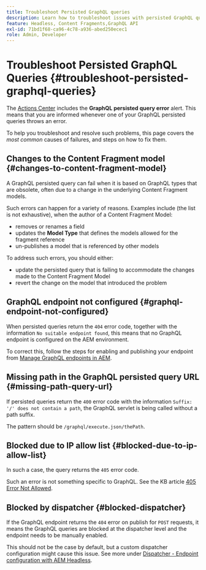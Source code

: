 ```yaml
---
title: Troubleshoot Persisted GraphQL queries
description: Learn how to troubleshoot issues with persisted GraphQL queries in Adobe Experience Manager as a Cloud Service.
feature: Headless, Content Fragments,GraphQL API
exl-id: 71bd1f68-ca96-4c78-a936-abed250ecec1
role: Admin, Developer
---
```

# Troubleshoot Persisted GraphQL Queries {#troubleshoot-persisted-graphql-queries}

The [Actions Center](/help/operations/actions-center.md) includes the **GraphQL persisted query error** alert. This means that you are informed whenever one of your GraphQL persisted queries throws an error.

To help you troubleshoot and resolve such problems, this page covers the *most common* causes of failures, and steps on how to fix them.

## Changes to the Content Fragment model {#changes-to-content-fragment-model}

A GraphQL persisted query can fail when it is based on GraphQL types that are obsolete, often due to a change in the underlying Content Fragment models.

Such errors can happen for a variety of reasons. Examples include (the list is not exhaustive), when the author of a Content Fragment Model:

* removes or renames a field
* updates the **Model Type** that defines the models allowed for the fragment reference
* un-publishes a model that is referenced by other models

To address such errors, you should either:

* update the persisted query that is failing to accommodate the changes made to the Content Fragment Model 
* revert the change on the model that introduced the problem

## GraphQL endpoint not configured {#graphql-endpoint-not-configured}

When persisted queries return the `404` error code, together with the information `No suitable endpoint found`, this means that no GraphQL endpoint is configured on the AEM environment. 

To correct this, follow the steps for enabling and publishing your endpoint from [Manage GraphQL endpoints in AEM](/help/headless/graphql-api/graphql-endpoint.md).

## Missing path in the GraphQL persisted query URL {#missing-path-query-url}

If persisted queries return the `400` error code with the information `Suffix: '/' does not contain a path`, the GraphQL servlet is being called without a path suffix. 

The pattern should be `/graphql/execute.json/thePath`.

## Blocked due to IP allow list {#blocked-due-to-ip-allow-list}

In such a case, the query returns the `405` error code.

Such an error is not something specific to GraphQL. See the KB article [405 Error Not Allowed](https://experienceleague.adobe.com/en/docs/experience-cloud-kcs/kbarticles/ka-20824).

## Blocked by dispatcher {#blocked-dispatcher}

If the GraphQL endpoint returns the `404` error on publish for `POST` requests, it means the GraphQL queries are blocked at the dispatcher level and the endpoint needs to be manually enabled.

This should not be the case by default, but a custom dispatcher configuration might cause this issue. See more under [Dispatcher - Endpoint configuration with AEM Headless](/help/headless/deployment/dispatcher.md).
